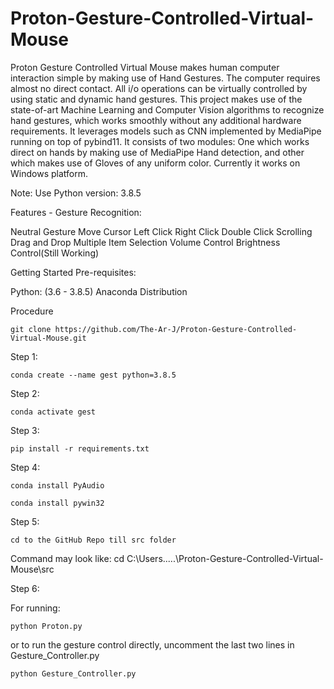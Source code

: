 # Proton-Gesture-Controlled-Virtual-Mouse

Proton Gesture Controlled Virtual Mouse makes human computer interaction simple by making use of Hand Gestures. The computer requires almost no direct contact. All i/o operations can be virtually controlled by using static and dynamic hand gestures. This project makes use of the state-of-art Machine Learning and Computer Vision algorithms to recognize hand gestures, which works smoothly without any additional hardware requirements. It leverages models such as CNN implemented by MediaPipe running on top of pybind11. It consists of two modules: One which works direct on hands by making use of MediaPipe Hand detection, and other which makes use of Gloves of any uniform color. Currently it works on Windows platform.

Note: Use Python version: 3.8.5

Features - Gesture Recognition:

Neutral Gesture
Move Cursor
Left Click
Right Click
Double Click
Scrolling
Drag and Drop
Multiple Item Selection
Volume Control
Brightness Control(Still Working)

Getting Started
Pre-requisites:

Python: (3.6 - 3.8.5)
Anaconda Distribution

Procedure

    git clone https://github.com/The-Ar-J/Proton-Gesture-Controlled-Virtual-Mouse.git

Step 1:

    conda create --name gest python=3.8.5

Step 2:

    conda activate gest

Step 3:

    pip install -r requirements.txt

Step 4:

    conda install PyAudio

    conda install pywin32

Step 5:

    cd to the GitHub Repo till src folder

  Command may look like: cd C:\Users\.....\Proton-Gesture-Controlled-Virtual-Mouse\src

Step 6:

  For running:

    python Proton.py
    
  or
  to run the gesture control directly, uncomment the last two lines in Gesture_Controller.py

    python Gesture_Controller.py
